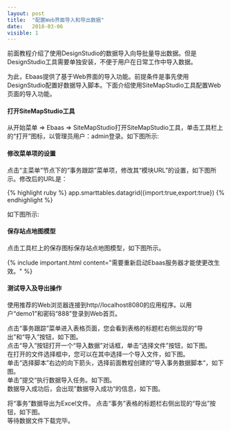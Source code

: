 ```yaml
---
layout: post
title:  "配置Web界面导入和导出数据"
date:   2018-03-06
visible: 1
---
```


前面教程介绍了使用DesignStudio的数据导入向导批量导出数据。但是DesignStudio工具需要单独安装，不便于用户在日常工作中导入数据。

为此，Ebaas提供了基于Web界面的导入功能。前提条件是事先使用DesignStudio配置好数据导入脚本。下面介绍使用SiteMapStudio工具配置Web页面的导入功能。

#### 打开SiteMapStudio工具

从开始菜单 => Ebaas => SiteMapStudio打开SiteMapStudio工具，单击工具栏上的“打开”图标，以管理员用户：admin登录。如下图所示:
<img src="{{'/assets/img/2018-3-6-配置Web界面导入导出数据1.png' | prepend: site.baseurl }}" alt=""><br>


#### 修改菜单项的设置

点击“主菜单”节点下的“事务跟踪”菜单项，修改其“模块URL”的设置，如下图所示。修改后的URL是：

{% highlight ruby %}
app.smarttables.datagrid({import:true,export:true})
{% endhighlight %}

如下图所示:
<img src="{{'/assets/img/2018-3-6-配置Web界面导入导出数据2A.png' | prepend: site.baseurl }}" alt=""><br>

#### 保存站点地图模型

点击工具栏上的保存图标保存站点地图模型，如下图所示。
<img src="{{'/assets/img/2018-3-6-配置Web界面导入导出数据3.png' | prepend: site.baseurl }}" alt=""><br>

{% include important.html content="需要重新启动Ebaas服务器才能使更改生效。" %}


#### 测试导入及导出操作

使用推荐的Web浏览器连接到http//localhost8080的应用程序。以用户“demo1”和密码“888”登录到Web首页。

点击“事务跟踪”菜单进入表格页面，您会看到表格的标题栏右侧出现的“导出”和“导入”按钮，如下图。
<img src="{{'/assets/img/2018-3-6-配置Web界面导入导出数据4.png' | prepend: site.baseurl }}" alt=""><br>
点击“导入”按钮打开一个“导入数据”对话框，单击“选择文件”按钮，如下图。
<img src="{{'/assets/img/2018-3-6-配置Web界面导入导出数据5.png' | prepend: site.baseurl }}" alt=""><br>
在打开的文件选择框中，您可以在其中选择一个导入文件，如下图。
<img src="{{'/assets/img/2018-3-6-配置Web界面导入导出数据6.png' | prepend: site.baseurl }}" alt=""><br>
单击“选择脚本”右边的向下箭头，选择前面教程创建的”导入事务数据脚本“，如下图。
<img src="{{'/assets/img/2018-3-6-配置Web界面导入导出数据7.png' | prepend: site.baseurl }}" alt=""><br>
单击”提交“执行数据导入任务。如下图。
<img src="{{'/assets/img/2018-3-6-配置Web界面导入导出数据8.png' | prepend: site.baseurl }}" alt=""><br>
数据导入成功后，会出现”数据导入成功“的信息，如下图。
<img src="{{'/assets/img/2018-3-6-配置Web界面导入导出数据9.png' | prepend: site.baseurl }}" alt=""><br>

将“事务”数据导出为Excel文件。
点击“事务”表格的标题栏右侧出现的“导出”按钮，如下图。
<img src="{{'/assets/img/2018-3-6-配置Web界面导入导出数据10.png' | prepend: site.baseurl }}" alt=""><br>
等待数据文件下载完毕。



